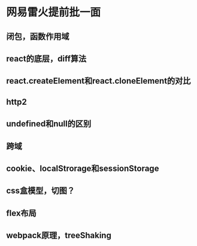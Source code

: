 # 网易雷火提前批一面  
## 闭包，函数作用域   
## react的底层，diff算法   
## react.createElement和react.cloneElement的对比   
## http2   
## undefined和null的区别   
## 跨域  
## cookie、localStrorage和sessionStorage  
## css盒模型，切图？  
## flex布局   
## webpack原理，treeShaking
